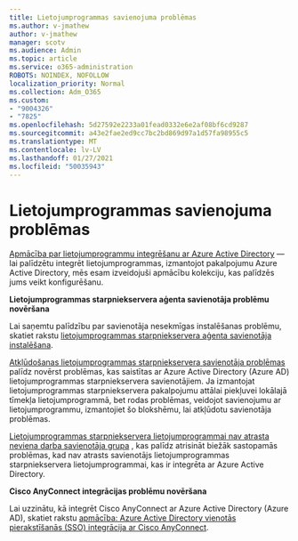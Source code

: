 ```yaml
---
title: Lietojumprogrammas savienojuma problēmas
ms.author: v-jmathew
author: v-jmathew
manager: scotv
ms.audience: Admin
ms.topic: article
ms.service: o365-administration
ROBOTS: NOINDEX, NOFOLLOW
localization_priority: Normal
ms.collection: Adm_O365
ms.custom:
- "9004326"
- "7825"
ms.openlocfilehash: 5d27592e2233a01fead0332e6e2af08bf6cd9287
ms.sourcegitcommit: a43e2fae2ed9cc7bc2bd869d97a1d57fa98955c5
ms.translationtype: MT
ms.contentlocale: lv-LV
ms.lasthandoff: 01/27/2021
ms.locfileid: "50035943"
---
```

# <a name="application-connection-issues"></a>Lietojumprogrammas savienojuma problēmas

[Apmācība par lietojumprogrammu integrēšanu ar Azure Active Directory](https://docs.microsoft.com/azure/active-directory/saas-apps/tutorial-list) — lai palīdzētu integrēt lietojumprogrammas, izmantojot pakalpojumu Azure Active Directory, mēs esam izveidojuši apmācību kolekciju, kas palīdzēs jums veikt konfigurēšanu.

**Lietojumprogrammas starpniekservera aģenta savienotāja problēmu novēršana**

Lai saņemtu palīdzību par savienotāja nesekmīgas instalēšanas problēmu, skatiet rakstu [lietojumprogrammas starpniekservera aģenta savienotāja instalēšana](https://docs.microsoft.com/azure/active-directory/manage-apps/application-proxy-connector-installation-problem).

[Atkļūdošanas lietojumprogrammas starpniekservera savienotāja problēmas](https://docs.microsoft.com/azure/active-directory/manage-apps/application-proxy-debug-connectors) palīdz novērst problēmas, kas saistītas ar Azure Active Directory (Azure AD) lietojumprogrammas starpniekservera savienotājiem. Ja izmantojat lietojumprogrammas starpniekservera pakalpojumu attālai piekļuvei lokālajā tīmekļa lietojumprogrammā, bet rodas problēmas, veidojot savienojumu ar lietojumprogrammu, izmantojiet šo blokshēmu, lai atkļūdotu savienotāja problēmas.

[Lietojumprogrammas starpniekservera lietojumprogrammai nav atrasta neviena darba savienotāja grupa](https://docs.microsoft.com/azure/active-directory/manage-apps/application-proxy-connectivity-no-working-connector) , kas palīdz atrisināt biežāk sastopamās problēmas, kad nav atrasts savienotājs lietojumprogrammas starpniekservera lietojumprogrammai, kas ir integrēta ar Azure Active Directory.

**Cisco AnyConnect integrācijas problēmu novēršana**

Lai uzzinātu, kā integrēt Cisco AnyConnect ar Azure Active Directory (Azure AD), skatiet rakstu [apmācība: Azure Active Directory vienotās pierakstīšanās (SSO) integrācija ar Cisco AnyConnect](https://docs.microsoft.com/azure/active-directory/saas-apps/cisco-anyconnect).
